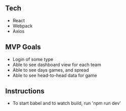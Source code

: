 ## Tech
* React
* Webpack
* Axios

## MVP Goals
* Login of some type
* Able to see dashboard view for each team
* Able to see days games, and spread
* Able to see head-to-head data for game

## Instructions
* To start babel and to watch build, run 'npm run dev'
